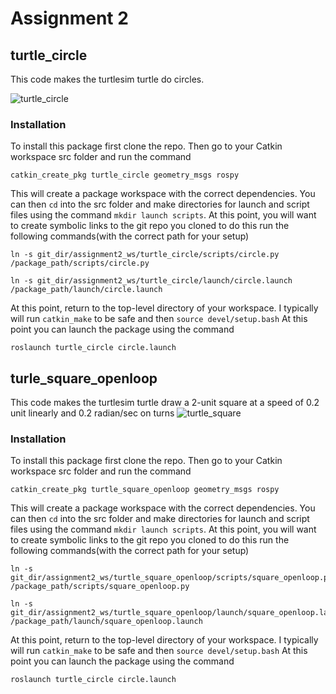 # Assignment 2
## turtle_circle
This code makes the turtlesim turtle do circles. 

![turtle_circle](https://github.com/BleeKelly/AuE8230Spring24_BrandonKelly/assets/150833244/8dce209e-9183-407e-a01d-0e6dd244ede2)

### Installation
To install this package first clone the repo. Then go to your Catkin workspace src folder and run the command 

```
catkin_create_pkg turtle_circle geometry_msgs rospy
```
This will create a package workspace with the correct dependencies. You can then `cd` into the src folder and make directories for launch and script files using the command `mkdir launch scripts`.
At this point, you will want to create symbolic links to the git repo you cloned to do this run the following commands(with the correct path for your setup)

```
ln -s git_dir/assignment2_ws/turtle_circle/scripts/circle.py /package_path/scripts/circle.py
```
```
ln -s git_dir/assignment2_ws/turtle_circle/launch/circle.launch /package_path/launch/circle.launch
```
At this point, return to the top-level directory of your workspace. I typically will run `catkin_make` to be safe and then `source devel/setup.bash` At this point you can launch the package using the command 

```
roslaunch turtle_circle circle.launch
```

## turle_square_openloop
This code makes the turtlesim turtle draw a 2-unit square at a speed of 0.2 unit linearly and 0.2 radian/sec on turns
![turtle_square](https://github.com/BleeKelly/AuE8230Spring24_BrandonKelly/assets/150833244/c83d58be-1d7a-4622-84b8-83f935b30ab9)

### Installation
To install this package first clone the repo. Then go to your Catkin workspace src folder and run the command 

```
catkin_create_pkg turtle_square_openloop geometry_msgs rospy
```
This will create a package workspace with the correct dependencies. You can then `cd` into the src folder and make directories for launch and script files using the command `mkdir launch scripts`.
At this point, you will want to create symbolic links to the git repo you cloned to do this run the following commands(with the correct path for your setup)

```
ln -s git_dir/assignment2_ws/turtle_square_openloop/scripts/square_openloop.py /package_path/scripts/square_openloop.py
```
```
ln -s git_dir/assignment2_ws/turtle_square_openloop/launch/square_openloop.launch /package_path/launch/square_openloop.launch
```
At this point, return to the top-level directory of your workspace. I typically will run `catkin_make` to be safe and then `source devel/setup.bash` At this point you can launch the package using the command 

```
roslaunch turtle_circle circle.launch
```

